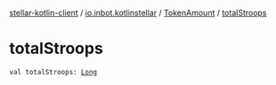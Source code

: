 [stellar-kotlin-client](../../index.md) / [io.inbot.kotlinstellar](../index.md) / [TokenAmount](index.md) / [totalStroops](./total-stroops.md)

# totalStroops

`val totalStroops: `[`Long`](https://kotlinlang.org/api/latest/jvm/stdlib/kotlin/-long/index.html)